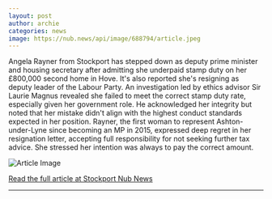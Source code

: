 ```yaml
---
layout: post
author: archie
categories: news
image: https://nub.news/api/image/688794/article.jpeg
---
```

Angela Rayner from Stockport has stepped down as deputy prime minister and housing secretary after admitting she underpaid stamp duty on her £800,000 second home in Hove. It's also reported she's resigning as deputy leader of the Labour Party. An investigation led by ethics advisor Sir Laurie Magnus revealed she failed to meet the correct stamp duty rate, especially given her government role. He acknowledged her integrity but noted that her mistake didn't align with the highest conduct standards expected in her position. Rayner, the first woman to represent Ashton-under-Lyne since becoming an MP in 2015, expressed deep regret in her resignation letter, accepting full responsibility for not seeking further tax advice. She stressed her intention was always to pay the correct amount.

![Article Image](https://nub.news/api/image/688794/article.jpeg)

[Read the full article at Stockport Nub News](https://stockport.nub.news/news/local-news/stockports-angela-rayner-resigns-as-deputy-prime-minister-271040)

---
